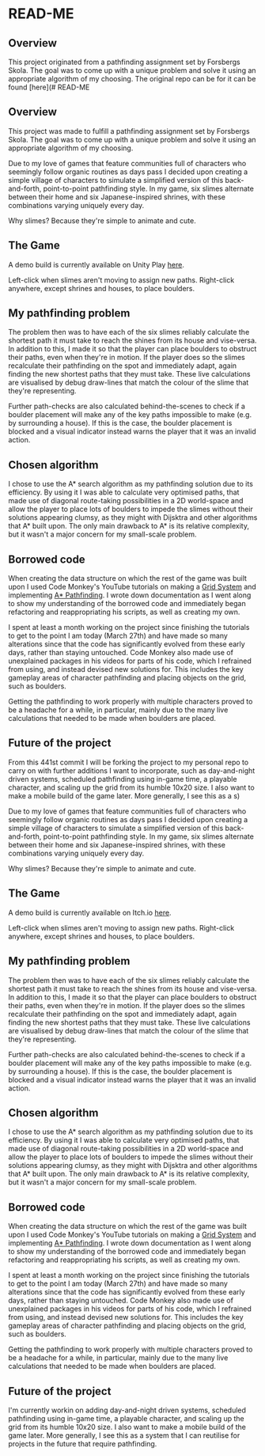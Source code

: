 # READ-ME

## Overview
This project originated from a  pathfinding assignment set by Forsbergs Skola. The goal was to come up with a unique problem and solve it using an appropriate algorithm of my choosing. The original repo can be for it can be found [here](# READ-ME

## Overview
This project was made to fulfill a pathfinding assignment set by Forsbergs Skola. The goal was to come up with a unique problem and solve it using an appropriate algorithm of my choosing.

Due to my love of games that feature communities full of characters who seemingly follow organic routines as days pass I decided upon creating a simple village of characters to simulate a simplified version of this back-and-forth, point-to-point pathfinding style. In my game, six slimes alternate between their home and six Japanese-inspired shrines, with these combinations varying uniquely every day. 

Why slimes? Because they're simple to animate and cute.

## The Game
A demo build is currently available on Unity Play [here](https://github.com/forsbergsskola-se/gp21-22-0209-algodata-HarryTheHeath).

Left-click when slimes aren't moving to assign new paths. Right-click anywhere, except shrines and houses, to place boulders.

## My pathfinding problem
The problem then was to have each of the six slimes reliably calculate the shortest path it must take to reach the shines from its house and vise-versa. In addition to this, I made it so that the player can place boulders to obstruct their paths, even when they're in motion. If the player does so the slimes recalculate their pathfinding on the spot and immediately adapt, again finding the new shortest paths that they must take. These live calculations are visualised by debug draw-lines that match the colour of the slime that they're representing. 

Further path-checks are also calculated behind-the-scenes to check if a boulder placement will make any of the key paths impossible to make (e.g. by surrounding a house). If this is the case, the boulder placement is blocked and a visual indicator instead warns the player that it was an invalid action. 

## Chosen algorithm
I chose to use the A* search algorithm as my pathfinding solution due to its efficiency. By using it I was able to calculate very optimised paths, that made use of diagonal route-taking possibilities in a 2D world-space and allow the player to place lots of boulders to impede the slimes without their solutions appearing clumsy, as they might with Dijsktra and other algorithms that A* built upon. The only main drawback to A* is its relative complexity, but it wasn't a major concern for my small-scale problem.

## Borrowed code
When creating the data structure on which the rest of the game was built upon I used Code Monkey's YouTube tutorials on making a [Grid System](https://youtu.be/waEsGu--9P8) and implementing [A* Pathfinding](https://youtu.be/alU04hvz6L4). I wrote down documentation as I went along to show my understanding of the borrowed code and immediately began refactoring and reappropriating his scripts, as well as creating my own. 

I spent at least a month working on the project since finishing the tutorials to get to the point I am today (March 27th) and have made so many alterations since that the code has significantly evolved from these early days, rather than staying untouched. Code Monkey also made use of unexplained packages in his videos for parts of his code, which I refrained from using, and instead devised new solutions for. This includes the key gameplay areas of character pathfinding and placing objects on the grid, such as boulders. 

Getting the pathfinding to work properly with multiple characters proved to be a headache for a while, in particular, mainly due to the many live calculations that needed to be made when boulders are placed.

## Future of the project
From this 441st commit I will be forking the project to my personal repo to carry on with further additions I want to incorporate, such as day-and-night driven systems, scheduled pathfinding using in-game time, a playable character, and scaling up the grid from its humble 10x20 size. I also want to make a mobile build of the game later. More generally, I see this as a s) 

Due to my love of games that feature communities full of characters who seemingly follow organic routines as days pass I decided upon creating a simple village of characters to simulate a simplified version of this back-and-forth, point-to-point pathfinding style. In my game, six slimes alternate between their home and six Japanese-inspired shrines, with these combinations varying uniquely every day. 

Why slimes? Because they're simple to animate and cute.

## The Game
A demo build is currently available on Itch.io [here](https://play.unity.com/mg/other/webgl-builds-170014).

Left-click when slimes aren't moving to assign new paths. Right-click anywhere, except shrines and houses, to place boulders.

## My pathfinding problem
The problem then was to have each of the six slimes reliably calculate the shortest path it must take to reach the shines from its house and vise-versa. In addition to this, I made it so that the player can place boulders to obstruct their paths, even when they're in motion. If the player does so the slimes recalculate their pathfinding on the spot and immediately adapt, again finding the new shortest paths that they must take. These live calculations are visualised by debug draw-lines that match the colour of the slime that they're representing. 

Further path-checks are also calculated behind-the-scenes to check if a boulder placement will make any of the key paths impossible to make (e.g. by surrounding a house). If this is the case, the boulder placement is blocked and a visual indicator instead warns the player that it was an invalid action. 

## Chosen algorithm
I chose to use the A* search algorithm as my pathfinding solution due to its efficiency. By using it I was able to calculate very optimised paths, that made use of diagonal route-taking possibilities in a 2D world-space and allow the player to place lots of boulders to impede the slimes without their solutions appearing clumsy, as they might with Dijsktra and other algorithms that A* built upon. The only main drawback to A* is its relative complexity, but it wasn't a major concern for my small-scale problem.

## Borrowed code
When creating the data structure on which the rest of the game was built upon I used Code Monkey's YouTube tutorials on making a [Grid System](https://youtu.be/waEsGu--9P8) and implementing [A* Pathfinding](https://youtu.be/alU04hvz6L4). I wrote down documentation as I went along to show my understanding of the borrowed code and immediately began refactoring and reappropriating his scripts, as well as creating my own. 

I spent at least a month working on the project since finishing the tutorials to get to the point I am today (March 27th) and have made so many alterations since that the code has significantly evolved from these early days, rather than staying untouched. Code Monkey also made use of unexplained packages in his videos for parts of his code, which I refrained from using, and instead devised new solutions for. This includes the key gameplay areas of character pathfinding and placing objects on the grid, such as boulders. 

Getting the pathfinding to work properly with multiple characters proved to be a headache for a while, in particular, mainly due to the many live calculations that needed to be made when boulders are placed.

## Future of the project
I'm currently workin on adding day-and-night driven systems, scheduled pathfinding using in-game time, a playable character, and scaling up the grid from its humble 10x20 size. I also want to make a mobile build of the game later. More generally, I see this as a system that I can reutilise for projects in the future that require pathfinding.
